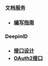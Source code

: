 <!--Meta
title:
category:首页
DO NOT Delete Meta Above-->

<div class="minecraft clearfix">

<div class="section section-api">	<h3>文档服务<h3>
	<ul class="list-unstyled">
		<li><a href="guide/start">编写指南</a></li>
	</ul>
	</div>
<div class="section section-api">	<h3>DeepinID<h3>
	<ul class="list-unstyled">
		<li><a href="api/rest">接口设计</a></li>
		<li><a href="api/oauth2">OAuth2接口</a></li>
	</ul>
	</div>
</div>

